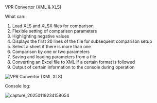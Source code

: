VPR Convertor (XML & XLS)

What can:
1) Load XLS and XLSX files for comparison
2) Flexible setting of comparison parameters
3) Highlighting negative values
4) Displays the first 20 lines of the file for subsequent comparison setup
5) Select a sheet if there is more than one
6) Comparison by one or two parameters
7) Saving and loading parameters from a file
8) Converting an Excel file to XML if a certain format is followed
9) Output of certain information to the console during operation

![VPR Convertor  (XML   XLS)](https://github.com/user-attachments/assets/5c20f27c-90b6-4904-aa20-18911f126477)

Console log:

![capture_20250119234158654](https://github.com/user-attachments/assets/a2eb712b-3de0-4c30-99a2-bfacaf5ec7a1)
